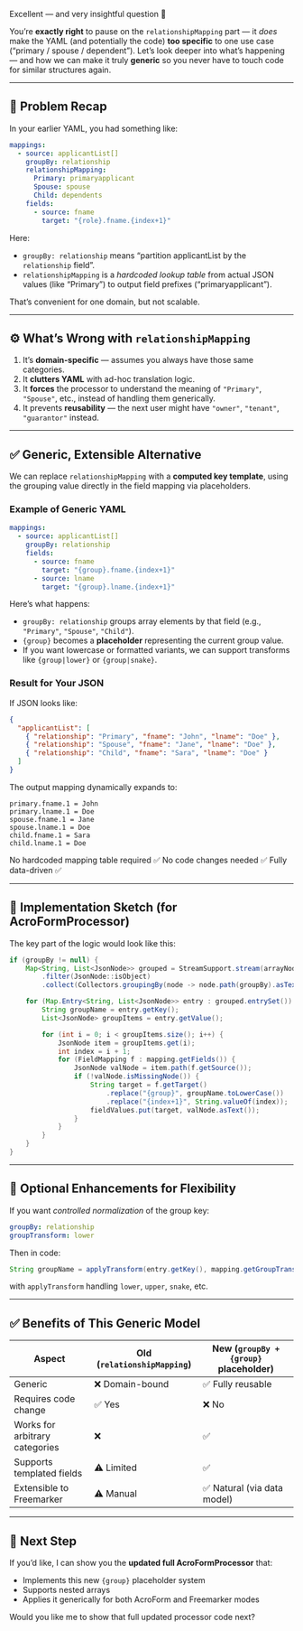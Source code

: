 Excellent — and very insightful question 👏

You’re **exactly right** to pause on the `relationshipMapping` part — it *does* make the YAML (and potentially the code) **too specific** to one use case (“primary / spouse / dependent”).
Let’s look deeper into what’s happening — and how we can make it truly **generic** so you never have to touch code for similar structures again.

---

## 🧩 Problem Recap

In your earlier YAML, you had something like:

```yaml
mappings:
  - source: applicantList[]
    groupBy: relationship
    relationshipMapping:
      Primary: primaryapplicant
      Spouse: spouse
      Child: dependents
    fields:
      - source: fname
        target: "{role}.fname.{index+1}"
```

Here:

* `groupBy: relationship` means “partition applicantList by the `relationship` field”.
* `relationshipMapping` is a *hardcoded lookup table* from actual JSON values (like “Primary”) to output field prefixes (“primaryapplicant”).

That’s convenient for one domain, but not scalable.

---

## ⚙️ What’s Wrong with `relationshipMapping`

1. It’s **domain-specific** — assumes you always have those same categories.
2. It **clutters YAML** with ad-hoc translation logic.
3. It **forces** the processor to understand the meaning of `"Primary"`, `"Spouse"`, etc., instead of handling them generically.
4. It prevents **reusability** — the next user might have `"owner"`, `"tenant"`, `"guarantor"` instead.

---

## ✅ Generic, Extensible Alternative

We can replace `relationshipMapping` with a **computed key template**, using the grouping value directly in the field mapping via placeholders.

### Example of Generic YAML

```yaml
mappings:
  - source: applicantList[]
    groupBy: relationship
    fields:
      - source: fname
        target: "{group}.fname.{index+1}"
      - source: lname
        target: "{group}.lname.{index+1}"
```

Here’s what happens:

* `groupBy: relationship` groups array elements by that field (e.g., `"Primary"`, `"Spouse"`, `"Child"`).
* `{group}` becomes a **placeholder** representing the current group value.
* If you want lowercase or formatted variants, we can support transforms like `{group|lower}` or `{group|snake}`.

### Result for Your JSON

If JSON looks like:

```json
{
  "applicantList": [
    { "relationship": "Primary", "fname": "John", "lname": "Doe" },
    { "relationship": "Spouse", "fname": "Jane", "lname": "Doe" },
    { "relationship": "Child", "fname": "Sara", "lname": "Doe" }
  ]
}
```

The output mapping dynamically expands to:

```
primary.fname.1 = John
primary.lname.1 = Doe
spouse.fname.1 = Jane
spouse.lname.1 = Doe
child.fname.1 = Sara
child.lname.1 = Doe
```

No hardcoded mapping table required ✅
No code changes needed ✅
Fully data-driven ✅

---

## 🧠 Implementation Sketch (for AcroFormProcessor)

The key part of the logic would look like this:

```java
if (groupBy != null) {
    Map<String, List<JsonNode>> grouped = StreamSupport.stream(arrayNode.spliterator(), false)
        .filter(JsonNode::isObject)
        .collect(Collectors.groupingBy(node -> node.path(groupBy).asText()));

    for (Map.Entry<String, List<JsonNode>> entry : grouped.entrySet()) {
        String groupName = entry.getKey();
        List<JsonNode> groupItems = entry.getValue();

        for (int i = 0; i < groupItems.size(); i++) {
            JsonNode item = groupItems.get(i);
            int index = i + 1;
            for (FieldMapping f : mapping.getFields()) {
                JsonNode valNode = item.path(f.getSource());
                if (!valNode.isMissingNode()) {
                    String target = f.getTarget()
                        .replace("{group}", groupName.toLowerCase())
                        .replace("{index+1}", String.valueOf(index));
                    fieldValues.put(target, valNode.asText());
                }
            }
        }
    }
}
```

---

## 🔧 Optional Enhancements for Flexibility

If you want *controlled normalization* of the group key:

```yaml
groupBy: relationship
groupTransform: lower
```

Then in code:

```java
String groupName = applyTransform(entry.getKey(), mapping.getGroupTransform());
```

with `applyTransform` handling `lower`, `upper`, `snake`, etc.

---

## ✅ Benefits of This Generic Model

| Aspect                         | Old (`relationshipMapping`) | New (`groupBy + {group}` placeholder) |
| ------------------------------ | --------------------------- | ------------------------------------- |
| Generic                        | ❌ Domain-bound              | ✅ Fully reusable                      |
| Requires code change           | ✅ Yes                       | ❌ No                                  |
| Works for arbitrary categories | ❌                           | ✅                                     |
| Supports templated fields      | ⚠️ Limited                  | ✅                                     |
| Extensible to Freemarker       | ⚠️ Manual                   | ✅ Natural (via data model)            |

---

## 🚀 Next Step

If you’d like, I can show you the **updated full AcroFormProcessor** that:

* Implements this new `{group}` placeholder system
* Supports nested arrays
* Applies it generically for both AcroForm and Freemarker modes

Would you like me to show that full updated processor code next?
